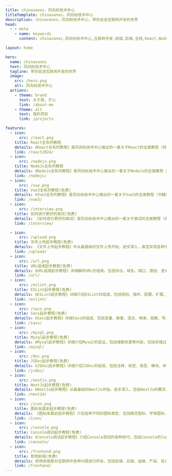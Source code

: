 ```yaml
---
title: chinavanes，风向标技术中心
titleTemplate: chinavanes，风向标技术中心
description: chinavanes，风向标技术中心，带你走进互联网开发的世界
head:
  - - meta
    - name: keywords
      content: chinavanes,风向标技术中心,互联网开发,前端,后端,全栈,React,NodeJs,Vue3,面试,文件上传,URL,ESLint,Sass,Mysql,JSDoc

layout: home

hero:
  name: chinavanes
  text: 风向标技术中心
  tagline: 带你走进互联网开发的世界
  image:
    src: /hero.png
    alt: 风向标技术中心
  actions:
    - theme: brand
      text: 关于我，子心
      link: /about-me
    - theme: alt
      text: 我的项目
      link: /projects

features:
  - icon:
      src: /react.png
    title: React全系列教程
    details: 《React全系列教程》是风向标技术中心推出的一套关于React的全面教程（视频版），包括React的基础知识、进阶知识、近30个实战项目，项目从简单到复杂，涵盖了React的方方面面。
    link: /react2024/
  - icon:
      src: /nodejs.png
    title: NodeJs全系列教程
    details: 《NodeJs全系列教程》是风向标技术中心推出的一套关于NodeJs的全面教程（视频版），包括NodeJs的基础知识、进阶知识、上传下载、电商实战、支付流程、网络安全等内容。
    link: /nodejs/
  - icon:
      src: /vue.png
    title: Vue3全系列教程(免费)
    details: 《Vue3全系列教程》是风向标技术中心推出的一套关于Vue3的全面教程（书籍版），包括Vue3的基础知识、进阶知识、实战项目等内容。
    link: /vue3/
  - icon:
      src: /interview.png
    title: 如何进行更好的面试(免费)
    details: 《如何进行更好的面试》是风向标技术中心推出的一套关于面试的全面教程（视频版），包括面试的基础知识、进阶知识、综合应用、项目难点、如何准备简历、如何准备面试等内容。
    link: /interview/

  - icon:
      src: /upload.png
    title: 文件上传起步教程(免费)
    details: 《文件上传起步教程》中从最基础的文件上传开始，逐步深入，直至实现各种不同模式的文件上传功能，需要配合前端和后端的知识，适合初学者和进阶者，后续复杂的文件上传功能还会牵扯性能优化等众多内容。
    link: /upload/
  - icon:
      src: /url.png
    title: URL组成起步教程(免费)
    details: 《URL组成起步教程》详细解析URL的组成，包括协议、域名、端口、路径、查询参数、锚点等内容，适合初学者和进阶者，后续还会有更多关于URL的进阶内容。
    link: /url/
  - icon:
      src: /eslint.png
    title: ESLint起步教程(免费)
    details: 《ESLint起步教程》详细介绍ESLint的组成，包括规则、插件、配置、扩展、解析器等内容，还能够进行自定义插件的定义。
    link: /eslint/
  - icon:
      src: /sass.png
    title: Sass起步教程(免费)
    details: 《Sass起步教程》详细Sass的组成，包括变量、嵌套、混合、继承、函数、导入等内容，目标是能够利用Sass进行UI样式框架的设计。
    link: /sass/
  - icon:
      src: /mysql.png
    title: Mysql起步教程(免费)
    details: 《Mysql起步教程》详细介绍Mysql的语法，包括增删改查等内容，包括存储过程、触发器、事务等内容，目标是能够利用Mysql进行数据库的设计。
    link: /mysql/
  - icon:
      src: /doc.png
    title: JSDoc起步教程(免费)
    details: 《JSDoc起步教程》详细介绍JSDoc的组成，包括注释、标签、类型、模块、命名空间等内容，目标是能够利用JSDoc进行代码文档的生成。
    link: /jsdoc/
  - icon:
      src: /nextjs.png
    title: NextJs起步教程(免费)
    details: 《NextJs起步教程》从最基础的NextJs开始，逐步深入，包括NextJs的概念、路由、数据获取、静态生成、服务端渲染等内容，适合初学者和进阶者，后续还会有更多关于NextJs的进阶内容。
    link: /next14/
  - icon:
      src: /icon.png
    title: 图标发展史起步教程(免费)
    details: 《图标发展史起步教程》介绍各种不同的图标类型，包括精灵图标、字体图标、SVG图标等内容，目标是能够利用图标进行UI设计与网络应用开发。
    link: /icon/
  - icon:
      src: /console.png
    title: Console调试起步教程(免费)
    details: 《Console调试起步教程》介绍Console调试的各种技巧，包括Console的log、warn、error、info、dir、time、timeEnd等内容，目标是能够利用Console进行前端调试。
    link: /console/
  - icon:
      src: /frontend.png
    title: 怒喷前端(免费)
    details: 怒喷前端是对互联网中各种问题进行抨击，包括前端、后端、运维、产品、设计等方方面面，目标是能够让互联网更加美好。
    link: /frontend/
---
```

